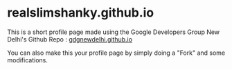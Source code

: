 realslimshanky.github.io
===============

This is a short profile page made using the Google Developers Group New Delhi's Github Repo : [gdgnewdelhi.github.io](https://www.github.com/gdgnewdelhi/gdgnewdelhi.github.io)

You can also make this your profile page by simply doing a "Fork" and some modifications.
